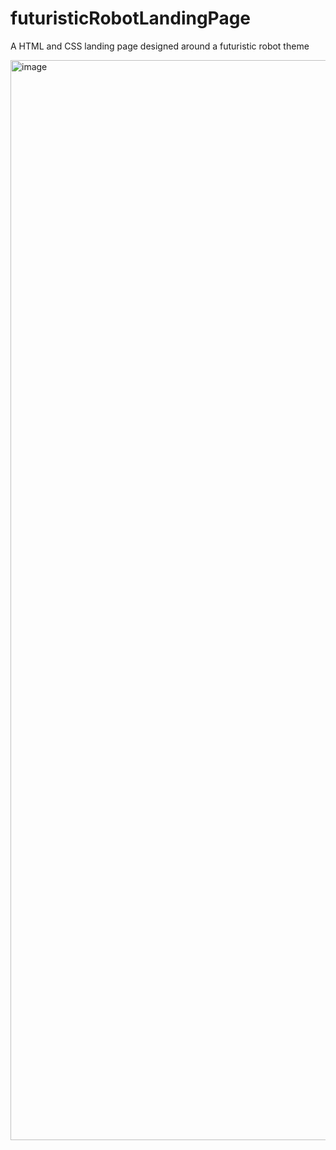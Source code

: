 # futuristicRobotLandingPage
A HTML and CSS landing page designed around a futuristic robot theme


<img width="1728" alt="image" src="https://github.com/arvindnagarajan/futuristicRobotLandingPage/assets/73293742/cfc13fcf-b21c-4994-8cfc-32fbf20cc400">
